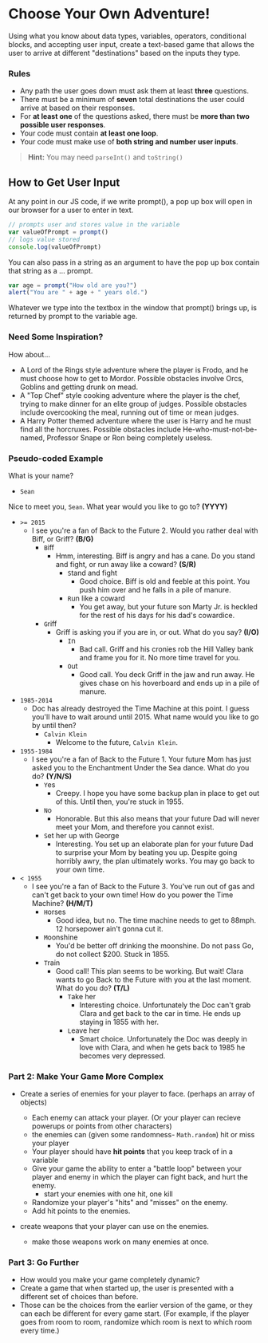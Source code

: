 # Choose Your Own Adventure!

Using what you know about data types, variables, operators, conditional blocks, and accepting user input, create a text-based game that allows the user to arrive at different "destinations" based on the inputs they type.

### Rules
* Any path the user goes down must ask them at least **three** questions.
* There must be a minimum of **seven** total destinations the user could arrive at based on their responses.
* For **at least one** of the questions asked, there must be **more than two possible user responses**.
* Your code must contain **at least one loop**.
* Your code must make use of **both string and number user inputs**.

> **Hint:** You may need `parseInt()` and `toString()`

## How to Get User Input

At any point in our JS code, if we write prompt(), a pop up box will open in our browser for a user to enter in text.

```js
// prompts user and stores value in the variable
var valueOfPrompt = prompt()
// logs value stored
console.log(valueOfPrompt)
```

You can also pass in a string as an argument to have the pop up box contain that string as a ... prompt.

```js
var age = prompt("How old are you?")
alert("You are " + age + " years old.")
```

Whatever we type into the textbox in the window that prompt() brings up, is returned by prompt to the variable age.


### Need Some Inspiration?

How about...
* A Lord of the Rings style adventure where the player is Frodo, and he must choose how to get to Mordor. Possible obstacles involve Orcs, Goblins and getting drunk on mead.
* A "Top Chef" style cooking adventure where the player is the chef, trying to make dinner for an elite group of judges. Possible obstacles include overcooking the meal, running out of time or mean judges.
* A Harry Potter themed adventure where the user is Harry and he must find all the horcruxes. Possible obstacles include He-who-must-not-be-named, Professor Snape or Ron being completely useless.

### Pseudo-coded Example

What is your name?
* `Sean`

Nice to meet you, `Sean`. What year would you like to go to? **(YYYY)**
* `>= 2015`
    * I see you're a fan of Back to the Future 2. Would you rather deal with Biff, or Griff? **(B/G)**
        * `B`iff
            * Hmm, interesting. Biff is angry and has a cane. Do you stand and fight, or run away like a coward? **(S/R)**
                * `S`tand and fight
                    * Good choice. Biff is old and feeble at this point. You push him over and he falls in a pile of manure.
                * `R`un like a coward
                    * You get away, but your future son Marty Jr. is heckled for the rest of his days for his dad's cowardice.
        * `G`riff
            * Griff is asking you if you are in, or out. What do you say? **(I/O)**
                * `I`n
                    * Bad call. Griff and his cronies rob the Hill Valley bank and frame you for it. No more time travel for you.
                * `O`ut
                    * Good call. You deck Griff in the jaw and run away. He gives chase on his hoverboard and ends up in a pile of manure.
* `1985-2014`
    * Doc has already destroyed the Time Machine at this point. I guess you'll have to wait around until 2015. What name would you like to go by until then?
        * `Calvin Klein`
            * Welcome to the future, `Calvin Klein`.
* `1955-1984`
    * I see you're a fan of Back to the Future 1. Your future Mom has just asked you to the Enchantment Under the Sea dance. What do you do? **(Y/N/S)**
        * `Y`es
            * Creepy. I hope you have some backup plan in place to get out of this. Until then, you're stuck in 1955.
        * `N`o
            * Honorable. But this also means that your future Dad will never meet your Mom, and therefore you cannot exist.
        * `S`et her up with George
            * Interesting. You set up an elaborate plan for your future Dad to surprise your Mom by beating you up. Despite going horribly awry, the plan ultimately works. You may go back to your own time.
* `< 1955`
    * I see you're a fan of Back to the Future 3. You've run out of gas and can't get back to your own time! How do you power the Time Machine? **(H/M/T)**
        * `H`orses
            * Good idea, but no. The time machine needs to get to 88mph. 12 horsepower ain't gonna cut it.
        * `M`oonshine
            * You'd be better off drinking the moonshine. Do not pass Go, do not collect $200. Stuck in 1855.
        * `T`rain
            * Good call! This plan seems to be working. But wait! Clara wants to go Back to the Future with you at the last moment. What do you do? **(T/L)**
                * `T`ake her
                    * Interesting choice. Unfortunately the Doc can't grab Clara and get back to the car in time. He ends up staying in 1855 with her.
                * `L`eave her
                    * Smart choice. Unfortunately the Doc was deeply in love with Clara, and when he gets back to 1985 he becomes very depressed.


### Part 2: Make Your Game More Complex

* Create a series of enemies for your player to face. (perhaps an array of objects)
  * Each enemy can attack your player. (Or your player can recieve powerups or points from other characters)
  * the enemies can (given some randomness- `Math.random`) hit or miss your player
  * Your player should have **hit points** that you keep track of in a variable
  * Give your game the ability to enter a "battle loop" between your player and enemy in which the player can fight back, and hurt the enemy.
    * start your enemies with one hit, one kill
  * Randomize your player's "hits" and "misses" on the enemy.
  * Add hit points to the enemies.

* create weapons that your player can use on the enemies.
  * make those weapons work on many enemies at once.

### Part 3: Go Further
* How would you make your game completely dynamic?
* Create a game that when started up, the user is presented with a different set of choices than before.
* Those can be the choices from the earlier version of the game, or they can each be different for every game start. (For example, if the player goes from room to room, randomize which room is next to which room every time.)
